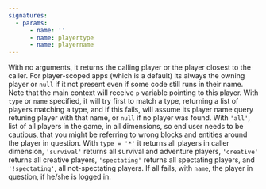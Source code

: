```yaml
---
signatures:
  - params:
      - name: ''
      - name: playertype
      - name: playername
---
```


With no arguments, it returns the calling player or the player closest to the caller.
For player-scoped apps (which is a default) its always the owning player or `null` if it not present even if some code
still runs in their name.
Note that the main context
will receive `p` variable pointing to this player. With `type` or `name` specified, it will try first to match a type,
returning a list of players matching a type, and if this fails, will assume its player name query retuning player with
that name, or `null` if no player was found. With `'all'`, list of all players in the game, in all dimensions, so end
user needs to be cautious, that you might be referring to wrong blocks and entities around the player in question.
With `type = '*'` it returns all players in caller dimension, `'survival'` returns all survival and adventure players,
`'creative'` returns all creative players, `'spectating'` returns all spectating players, and `'!spectating'`,
all not-spectating players. If all fails, with `name`, the player in question, if he/she is logged in.
